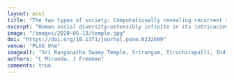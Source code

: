 ```yaml
---
layout: post
title: "The two types of society: Computationally revealing recurrent social formations and their evolutionary trajectories"
excerpt: "Human social diversity—ostensibly infinite in its intricacies—may in fact have more finite bounds than previously thought. Cross-culturally and throughout time, it seems that societies repeatedly form into one of two broad \"types\" in terms of social configuration..."
image: "/images/2020-05-13/temple.jpg"
doi: "https://doi.org/10.1371/journal.pone.0232609"
venue: "PLoS One"
imagealt: "Sri Ranganatha Swamy Temple, Srirangam, Tiruchirapalli, India"
authors: "L Miranda, J Freeman"
comments: true
---
```


